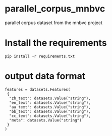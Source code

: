 # parallel_corpus_mnbvc
parallel corpus dataset from the mnbvc project

# Install the requirements
```
pip install -r requirements.txt
```

# output data format
```
features = datasets.Features(
 {
  "zh_text": datasets.Value("string"),
  "en_text": datasets.Value("string"),
  "aa_text": datasets.Value("string"),
  "bb_text": datasets.Value("string"),
  "cc_text": datasets.Value("string"),
  "meta": datasets.Value("string")
 }
)
```
